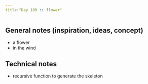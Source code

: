 ```yaml
---
title:"Day 100 :: flower"
---
```


## General notes (inspiration, ideas, concept)

- a flower
- in the wind

## Technical notes

- recursive function to generate the skeleton
